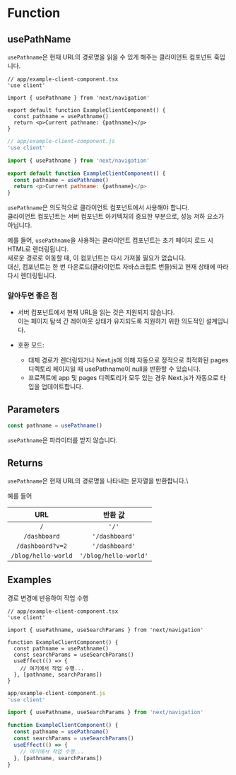 # Function

## usePathName

`usePathname`은 현재 URL의 경로명을 읽을 수 있게 해주는 클라이언트 컴포넌트 훅입니다.

```tsx
// app/example-client-component.tsx
'use client'

import { usePathname } from 'next/navigation'

export default function ExampleClientComponent() {
  const pathname = usePathname()
  return <p>Current pathname: {pathname}</p>
}
```

```js
// app/example-client-component.js
'use client'

import { usePathname } from 'next/navigation'

export default function ExampleClientComponent() {
  const pathname = usePathname()
  return <p>Current pathname: {pathname}</p>
}
```

`usePathname`은 의도적으로 클라이언트 컴포넌트에서 사용해야 합니다.\
클라이언트 컴포넌트는 서버 컴포넌트 아키텍처의 중요한 부분으로, 성능 저하 요소가 아닙니다.

예를 들어, `usePathname`을 사용하는 클라이언트 컴포넌트는 초기 페이지 로드 시 HTML로 렌더링됩니다.\
새로운 경로로 이동할 때, 이 컴포넌트는 다시 가져올 필요가 없습니다.\
대신, 컴포넌트는 한 번 다운로드(클라이언트 자바스크립트 번들)되고 현재 상태에 따라 다시 렌더링됩니다.

### 알아두면 좋은 점

- 서버 컴포넌트에서 현재 URL을 읽는 것은 지원되지 않습니다.\
이는 페이지 탐색 간 레이아웃 상태가 유지되도록 지원하기 위한 의도적인 설계입니다.

- 호환 모드:
  - 대체 경로가 렌더링되거나 Next.js에 의해 자동으로 정적으로 최적화된 pages 디렉토리 페이지일 때 usePathname이 null을 반환할 수 있습니다.
  - 프로젝트에 app 및 pages 디렉토리가 모두 있는 경우 Next.js가 자동으로 타입을 업데이트합니다.

## Parameters

```ts
const pathname = usePathname()
```

`usePathname`은 파라미터를 받지 않습니다.

## Returns

`usePathname`은 현재 URL의 경로명을 나타내는 문자열을 반환합니다.\

예를 들어

URL | 반환 값
:-: | :-:
`/` | `'/'`
`/dashboard` | `'/dashboard'`
`/dashboard?v=2` | `'/dashboard'`
`/blog/hello-world` | `'/blog/hello-world'`

## Examples

경로 변경에 반응하여 작업 수행

```tsx
// app/example-client-component.tsx
'use client'

import { usePathname, useSearchParams } from 'next/navigation'

function ExampleClientComponent() {
  const pathname = usePathname()
  const searchParams = useSearchParams()
  useEffect(() => {
    // 여기에서 작업 수행...
  }, [pathname, searchParams])
}
```

```js
app/example-client-component.js
'use client'

import { usePathname, useSearchParams } from 'next/navigation'

function ExampleClientComponent() {
  const pathname = usePathname()
  const searchParams = useSearchParams()
  useEffect(() => {
    // 여기에서 작업 수행...
  }, [pathname, searchParams])
}
```
